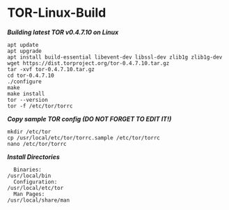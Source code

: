 # TOR-Linux-Build

***Building latest TOR v0.4.7.10 on Linux***
```
apt update
apt upgrade
apt install build-essential libevent-dev libssl-dev zlib1g zlib1g-dev
wget https://dist.torproject.org/tor-0.4.7.10.tar.gz
tar -xvf tor-0.4.7.10.tar.gz
cd tor-0.4.7.10
./configure
make
make install
tor --version
tor -f /etc/tor/torrc
```

***Copy sample TOR config (DO NOT FORGET TO EDIT IT!)***
```
mkdir /etc/tor
cp /usr/local/etc/tor/torrc.sample /etc/tor/torrc
nano /etc/tor/torrc
```

***Install Directories***
```
  Binaries:                                                      /usr/local/bin
  Configuration:                                                 /usr/local/etc/tor
  Man Pages:                                                     /usr/local/share/man
```
